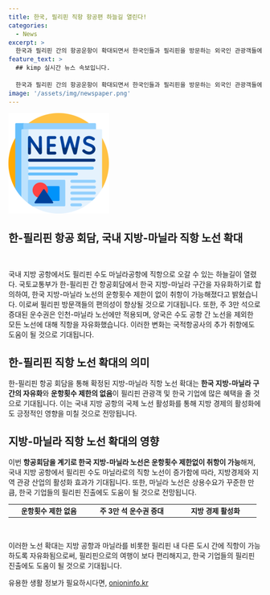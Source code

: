 ```yaml
---
title: 한국, 필리핀 직항 항공편 하늘길 열린다!
categories:
  - News
excerpt: >
  한국과 필리핀 간의 항공운항이 확대되면서 한국인들과 필리핀을 방문하는 외국인 관광객들에게 더 많은 편의가 제공될 전망이다. 한필 항공회담에서 한국 지방마닐라 구간을 자유화하기로 합의되었으며, 지난해에 유치된 필리핀 마닐라~양양 노선 전세기도 이에 이어갈 것으로 보인다. 국토부 항공정책관은 이를 통해 지방공항 활성화와 항공교통이용자의 편의성 증진을 기대하며, 한국 기업의 필리핀 진출에도 도움이 될 것으로 전망했다.
feature_text: >
  ## kimp 실시간 뉴스 속보입니다.

  한국과 필리핀 간의 항공운항이 확대되면서 한국인들과 필리핀을 방문하는 외국인 관광객들에게 더 많은 편의가 제공될 전망이다. 한필 항공회담에서 한국 지방마닐라 구간을 자유화하기로 합의되었으며, 지난해에 유치된 필리핀 마닐라~양양 노선 전세기도 이에 이어갈 것으로 보인다. 국토부 항공정책관은 이를 통해 지방공항 활성화와 항공교통이용자의 편의성 증진을 기대하며, 한국 기업의 필리핀 진출에도 도움이 될 것으로 전망했다.
image: '/assets/img/newspaper.png'
---
```


<p><img src="/assets/img/newspaper.png" alt="kimplant 속보" /></p>

<h2 data-ke-size="size26">한-필리핀 항공 회담, 국내 지방-마닐라 직항 노선 확대</h2>

<p data-ke-size="size16">&nbsp;</p>

<p>국내 지방 공항에서도 필리핀 수도 마닐라공항에 직항으로 오갈 수 있는 하늘길이 열렸다. 국토교통부가 한-필리핀 간 항공회담에서 한국 지방-마닐라 구간을 자유화하기로 합의하여, 한국 지방-마닐라 노선의 운항횟수 제한이 없이 취항이 가능해졌다고 밝혔습니다. 이로써 필리핀 방문객들의 편의성이 향상될 것으로 기대됩니다. 또한, 주 3만 석으로 증대된 운수권은 인천-마닐라 노선에만 적용되며, 양국은 수도 공항 간 노선을 제외한 모든 노선에 대해 직항을 자유화했습니다. 이러한 변화는 국적항공사의 추가 취항에도 도움이 될 것으로 기대됩니다.</p></p>

<h2 data-ke-size="size26">한-필리핀 직항 노선 확대의 의미</h2>

<p data-ke-size="size16">한-필리핀 항공 회담을 통해 확정된 지방-마닐라 직항 노선 확대는 <b>한국 지방-마닐라 구간의 자유화</b>와 <b>운항횟수 제한의 없음</b>이 필리핀 관광객 및 한국 기업에 많은 혜택을 줄 것으로 기대됩니다. 이는 국내 지방 공항의 국제 노선 활성화를 통해 지방 경제의 활성화에도 긍정적인 영향을 미칠 것으로 전망됩니다.</p>

<h2 data-ke-size="size26">지방-마닐라 직항 노선 확대의 영향</h2>

<p data-ke-size="size16">이번 <b>항공회담을 계기로 한국 지방-마닐라 노선은 운항횟수 제한없이 취항이 가능</b>해져, 국내 지방 공항에서 필리핀 수도 마닐라로의 직항 노선이 증가함에 따라, 지방경제와 지역 관광 산업의 활성화 효과가 기대됩니다. 또한, 마닐라 노선은 상용수요가 꾸준한 만큼, 한국 기업들의 필리핀 진출에도 도움이 될 것으로 전망됩니다.</p>

<table>
  <colgroup>
  <col width="161" />
  <col width="169" />
  <col width="164" />
  </colgroup>
  <tbody>
    <tr>
      <td style="text-align: center; height: 17px;"><b>운항횟수 제한 없음</b></td>
      <td style="text-align: center; height: 17px;"><b>주 3만 석 운수권 증대</b></td>
      <td style="text-align: center; height: 17px;"><b>지방 경제 활성화</b></td>
    </tr>
  </tbody>
</table>

<p data-ke-size="size16">&nbsp;</p>

<p data-ke-size="size16">이러한 노선 확대는 지방 공항과 마닐라를 비롯한 필리핀 내 다른 도시 간에 직항이 가능하도록 자유화됨으로써, 필리핀으로의 여행이 보다 편리해지고, 한국 기업들의 필리핀 진출에도 도움이 될 것으로 기대됩니다.</p>
유용한 생활 정보가 필요하시다면, <a href="https://onioninfo.kr" rel="dofollow">onioninfo.kr</a>


